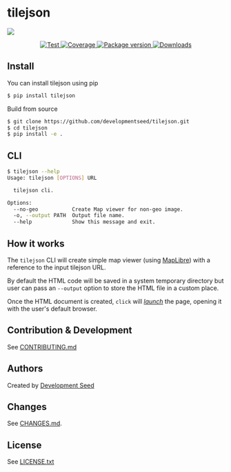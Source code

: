 # tilejson

![](https://user-images.githubusercontent.com/10407788/218823077-5c1567c9-79f0-4147-af92-0fe901986dff.gif)

<p align="center">
  <a href="https://github.com/developmentseed/tilejson/actions?query=workflow%3ACI" target="_blank">
      <img src="https://github.com/developmentseed/tilejson/workflows/CI/badge.svg" alt="Test">
  </a>
  <a href="https://codecov.io/gh/developmentseed/tilejson" target="_blank">
      <img src="https://codecov.io/gh/developmentseed/tilejson/branch/main/graph/badge.svg" alt="Coverage">
  </a>
  <a href="https://pypi.org/project/tilejson" target="_blank">
      <img src="https://img.shields.io/pypi/v/tilejson?color=%2334D058&label=pypi%20package" alt="Package version">
  </a>
  <a href="https://github.com/developmentseed/tilejson/blob/main/LICENSE" target="_blank">
      <img src="https://img.shields.io/github/license/developmentseed/tilejson.svg" alt="Downloads">
  </a>
</p>


## Install

You can install tilejson using pip

```bash
$ pip install tilejson
```

Build from source

```bash
$ git clone https://github.com/developmentseed/tilejson.git
$ cd tilejson
$ pip install -e .
```

## CLI

```bash
$ tilejson --help
Usage: tilejson [OPTIONS] URL

  tilejson cli.

Options:
  --no-geo           Create Map viewer for non-geo image.
  -o, --output PATH  Output file name.
  --help             Show this message and exit.
```

## How it works

The `tilejson` CLI will create simple map viewer (using [MapLibre](https://maplibre.org/projects/)) with a reference to the input tilejson URL.

By default the HTML code will be saved in a system temporary directory but user can pass an `--output` option to store the HTML file in a custom place.

Once the HTML document is created, `click` will [*launch*](https://click.palletsprojects.com/en/8.1.x/api/#click.launch) the page, opening it with the user's default browser.

## Contribution & Development

See [CONTRIBUTING.md](https://github.com/developmentseed/tilejson/blob/main/CONTRIBUTING.md)

## Authors

Created by [Development Seed](<http://developmentseed.org>)

## Changes

See [CHANGES.md](https://github.com/developmentseed/tilejson/blob/main/CHANGES.md).

## License

See [LICENSE.txt](https://github.com/developmentseed/tilejson/blob/main/LICENSE)
